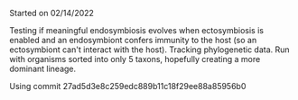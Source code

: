 Started on 02/14/2022

Testing if meaningful endosymbiosis evolves when ectosymbiosis is enabled and an endosymbiont confers immunity to the host (so an ectosymbiont can't interact with the host). Tracking phylogenetic data. Run with organisms sorted into only 5 taxons, hopefully creating a more dominant lineage.

Using commit 27ad5d3e8c259edc889b11c18f29ee88a85956b0

